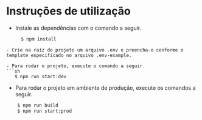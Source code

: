 # Instruções de utilização

- Instale as dependências com o comando a seguir.
  ```sh
    $ npm install
 ```
- Crie na raíz do projeto um arquivo .env e preencha-o conforme o template especificado no arquivo .env-example.

- Para rodar o projeto, execute o comando a seguir.
```sh
    $ npm run start:dev
 ```
- Para rodar o projeto em ambiente de produção, execute os comandos a seguir.
```sh
    $ npm run build
    $ npm run start:prod
 ```